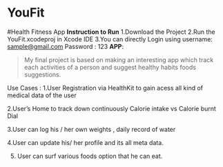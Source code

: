 # YouFit
#Health Fitness App
**Instruction to Run**
1.Download the Project
2.Run the YouFit.xcodeproj in Xcode IDE
3.You can directly Login using username: sample@gmail.com Password : 123 
**APP**: 
>My final project is based on making an interesting app which track each activities of a person and suggest healthy habits foods suggestions. 

Use Cases : 
1.User Registration via HealthKit to gain acess all kind of medical data of the user

2.User’s Home to track down continuously Calorie intake vs Calorie burnt Dial 

3.User can log his / her own weights , daily record of water 

4.User can update his/ her profile and its all meta data.

5. User can surf various foods option that he can eat. 




